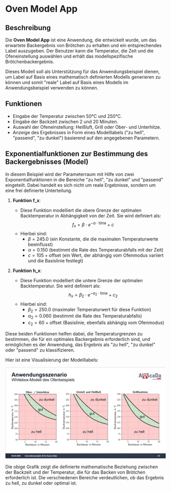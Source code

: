 # Oven Model App

## Beschreibung

Die **Oven Model App** ist eine Anwendung, die entwickelt wurde, um das erwartete Backergebnis von Brötchen zu erhalten und ein entsprechendes Label auszugeben. Der Benutzer kann die Temperatur, die Zeit und die Ofeneinstellung auswählen und erhält das modellspezifische Brötchenbackergebnis.

Dieses Modell soll als Unterstützung für das Anwendungsbeispiel dienen, um Label auf Basis eines mathematisch definierten Modells generieren zu können und somit "reale" Label auf Basis eines Modells im Anwendungsbeispiel verwenden zu können.

## Funktionen

- Eingabe der Temperatur zwischen 50°C und 250°C.
- Eingabe der Backzeit zwischen 2 und 20 Minuten.
- Auswahl der Ofeneinstellung: Heißluft, Grill oder Ober- und Unterhitze.
- Anzeige des Ergebnisses in Form eines Modelllabels ("zu hell", "passend", "zu dunkel") basierend auf den angegebenen Parametern.

## Exponentialfunktionen zur Bestimmung des Backergebnisses (Model)

In diesem Beispiel wird der Parameterraum mit Hilfe von zwei Exponentialfunktionen in die Bereiche "zu hell", "zu dunkel" und "passend" eingeteilt. Dabei handelt es sich nicht um reale Ergebnisse, sondern um eine frei definierte Unterteilung.

1. **Funktion f_x**:

   - Diese Funktion modelliert die obere Grenze der optimalen Backtemperatur in Abhängigkeit von der Zeit. Sie wird definiert als:
     $$
     f_x = \beta \cdot e^{-\alpha \cdot \text{time}} + c
     $$
   - Hierbei sind:
     - $\beta = 245.0$ (ein Konstante, die die maximalen Temperaturwerte beeinflusst)
     - $\alpha = 0.150$ (bestimmt die Rate des Temperaturabfalls mit der Zeit)
     - $c = 105 + \text{offset}$ (ein Wert, der abhängig vom Ofenmodus variiert und die Basislinie festlegt)

2. **Funktion h_x**:
   - Diese Funktion modelliert die untere Grenze der optimalen Backtemperatur. Sie wird definiert als:
     $$
     h_x = \beta_2 \cdot e^{-\alpha_2 \cdot \text{time}} + c_2
     $$
   - Hierbei sind:
     - $\beta_2 = 250.0$ (maximaler Temperaturwert für diese Funktion)
     - $\alpha_2 = 0.060$ (bestimmt die Rate des Temperaturabfalls)
     - $c_2 = 60 + \text{offset}$ (Basislinie, ebenfalls abhängig vom Ofenmodus)

Diese beiden Funktionen helfen dabei, die Temperaturgrenzen zu bestimmen, die für ein optimales Backergebnis erforderlich sind, und ermöglichen es der Anwendung, das Ergebnis als "zu hell", "zu dunkel" oder "passend" zu klassifizieren.

Hier ist eine Visualisierung der Modelllabels:

![Error404](ofenmodelllabelplot.png)

Die obige Grafik zeigt die definierte mathematische Beziehung zwischen der Backzeit und der Temperatur, die für das Backen von Brötchen erforderlich ist. Die verschiedenen Bereiche verdeutlichen, ob das Ergebnis zu hell, zu dunkel oder optimal ist.
